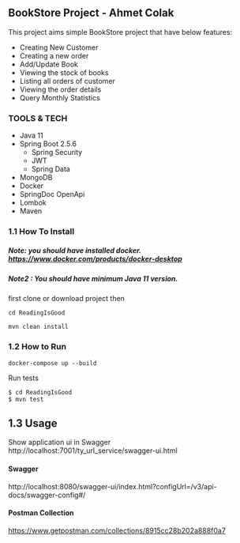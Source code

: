 ## BookStore Project - Ahmet Colak
This project aims simple BookStore project that have below features:

- Creating New Customer
- Creating a new order
- Add/Update Book 
- Viewing the stock of books
- Listing all orders of customer
- Viewing the order details
- Query Monthly Statistics

### TOOLS & TECH
- Java 11
- Spring Boot 2.5.6
    - Spring Security
    - JWT
    - Spring Data
- MongoDB
- Docker
- SpringDoc OpenApi
- Lombok
- Maven

### 1.1 How To Install
##### Note: you should have installed docker. https://www.docker.com/products/docker-desktop
##### Note2 : You should have minimum Java 11 version.

first clone or download project then

`cd ReadingIsGood`

`mvn clean install`
### 1.2 How to Run
`docker-compose up --build`

Run tests
```
$ cd ReadingIsGood
$ mvn test
```

## 1.3 Usage
Show application ui in Swagger
http://localhost:7001/ty_url_service/swagger-ui.html

#### Swagger
http://localhost:8080/swagger-ui/index.html?configUrl=/v3/api-docs/swagger-config#/

#### Postman Collection
https://www.getpostman.com/collections/8915cc28b202a888f0a7

